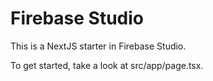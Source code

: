 # Firebase Studio
This is a NextJS starter in
Firebase Studio.

To get started, take a look at src/app/page.tsx.
